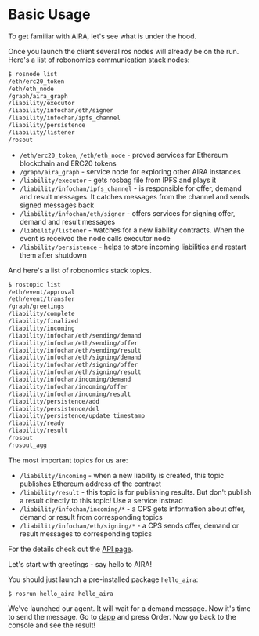 Basic Usage
===========

To get familiar with AIRA, let's see what is under the hood.

Once you launch the client several ros nodes will already be on the run. Here's a list of robonomics communication stack nodes:

```bash
$ rosnode list
/eth/erc20_token
/eth/eth_node
/graph/aira_graph
/liability/executor
/liability/infochan/eth/signer
/liability/infochan/ipfs_channel
/liability/persistence
/liability/listener
/rosout
```

* `/eth/erc20_token`, `/eth/eth_node` - proved services for Ethereum blockchain and ERC20 tokens
* `/graph/aira_graph` - service node for exploring other AIRA instances
* `/liability/executor` - gets rosbag file from IPFS and plays it
* `/liability/infochan/ipfs_channel` - is responsible for offer, demand and result messages. It catches messages from the channel and sends signed messages back
* `/liability/infochan/eth/signer` - offers services for signing offer, demand and result messages
* `/liability/listener` - watches for a new liability contracts. When the event is received the node calls executor node
* `/liability/persistence` - helps to store incoming liabilities and restart them after shutdown

And here's a list of robonomics stack topics.

```bash
$ rostopic list
/eth/event/approval
/eth/event/transfer
/graph/greetings
/liability/complete
/liability/finalized
/liability/incoming
/liability/infochan/eth/sending/demand
/liability/infochan/eth/sending/offer
/liability/infochan/eth/sending/result
/liability/infochan/eth/signing/demand
/liability/infochan/eth/signing/offer
/liability/infochan/eth/signing/result
/liability/infochan/incoming/demand
/liability/infochan/incoming/offer
/liability/infochan/incoming/result
/liability/persistence/add
/liability/persistence/del
/liability/persistence/update_timestamp
/liability/ready
/liability/result
/rosout
/rosout_agg
```

The most important topics for us are:

* `/liability/incoming` - when a new liability is created, this topic publishes Ethereum address of the contract
* `/liability/result` - this topic is for publishing results. But don't publish a result directly to this topic! Use a service instead
* `/liability/infochan/incoming/*` - a CPS gets information about offer, demand or result from corresponding topics
* `/liability/infochan/eth/signing/*` - a CPS sends offer, demand or result messages to corresponding topics

For the details check out the [API page](api/robonomics_liability.md).

Let's start with greetings - say hello to AIRA!

You should just launch a pre-installed package `hello_aira`:

    $ rosrun hello_aira hello_aira

We've launched our agent. It will wait for a demand message. Now it's time to send the message. Go to [dapp](https://airalab.github.io/robonomics_tutorials/) and press Order.
Now go back to the console and see the result!
